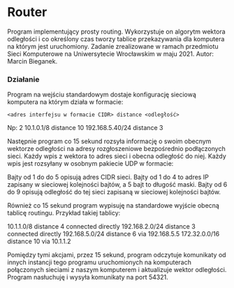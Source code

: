 # Router

Program implementujący prosty routing. Wykorzystuje on algorytm wektora odległości i co określony czas tworzy tablice przekazywania dla komputera na którym jest uruchomiony.
Zadanie zrealizowane w ramach przedmiotu Sieci Komputerowe na Uniwersytecie Wrocławskim w maju 2021. Autor: Marcin Bieganek.

### Działanie

Program na wejściu standardowym dostaje konfigurację sieciową komputera na którym działa w formacie:

`<adres interfejsu w formacie CIDR> distance <odległość>`
  
Np:
2
10.1.0.1/8 distance 10
192.168.5.40/24 distance 3
 
Następnie program co 15 sekund rozsyła informację o swoim obecnym wektorze odległości na adresy rozgłoszeniowe bezpośrednio podłączonych sieci. Każdy wpis z wektora to adres sieci i obecna odległość do niej. Każdy wpis jest rozsyłany w osobnym pakiecie UDP w formacie:
  
Bajty od 1 do do 5 opisują adres CIDR sieci. Bajty od 1 do 4 to adres IP zapisany w sieciowej kolejności bajtów, a 5 bajt to długość maski.
Bajty od 6 do 9 opisują odległość do tej sieci zapisaną w sieciowej kolejności bajtów.

Również co 15 sekund program wypisuję na standardowe wyjście obecną tablicę routingu. Przykład takiej tablicy:

10.1.1.0/8 distance 4 connected directly
192.168.2.0/24 distance 3 connected directly
192.168.5.0/24 distance 6 via 192.168.5.5
172.32.0.0/16 distance 10 via 10.1.1.2

Pomiędzy tymi akcjami, przez 15 sekund, program odczytuje komunikaty od innych instancji tego programu uruchomionych na komputerach połączonych sieciami z naszym komputerem i aktualizuje wektor odległości. Program nasłuchuję i wysyła komunikaty na port 54321.



